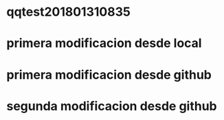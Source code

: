 # qqtest201801310835
# primera modificacion desde local
# primera modificacion desde github
# segunda modificacion desde github
